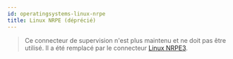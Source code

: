```yaml
---
id: operatingsystems-linux-nrpe
title: Linux NRPE (déprécié)
---
```


> Ce connecteur de supervision n'est plus maintenu et ne doit pas être utilisé. Il a été remplacé par le connecteur [Linux NRPE3](operatingsystems-linux-nrpe3.md).
